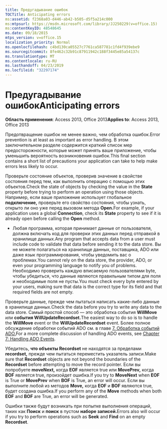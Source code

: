 ```yaml
---
title: Предугадывание ошибок
TOCTitle: Anticipating errors
ms:assetid: f2368a03-d446-ab42-b505-d5f5a214c000
ms:mtpsurl: https://msdn.microsoft.com/library/JJ250229(v=office.15)
ms:contentKeyID: 48548645
ms.date: 09/18/2015
mtps_version: v=office.15
localization_priority: Normal
ms.openlocfilehash: c4bd130ca05527c7761ca587781c1fd4f939ebe9
ms.sourcegitcommit: 8fe462c32b91c87911942c188f3445e85a54137c
ms.translationtype: MT
ms.contentlocale: ru-RU
ms.lasthandoff: 04/23/2019
ms.locfileid: "32297174"
---
```

# <a name="anticipating-errors"></a><span data-ttu-id="c156b-102">Предугадывание ошибок</span><span class="sxs-lookup"><span data-stu-id="c156b-102">Anticipating errors</span></span>


<span data-ttu-id="c156b-103">**Область применения**: Access 2013, Office 2013</span><span class="sxs-lookup"><span data-stu-id="c156b-103">**Applies to**: Access 2013, Office 2013</span></span>

<span data-ttu-id="c156b-104">Предотвращение ошибок не менее важно, чем обработка ошибок.</span><span class="sxs-lookup"><span data-stu-id="c156b-104">Error prevention is at least as important as error handling.</span></span> <span data-ttu-id="c156b-105">В этом заключительном разделе содержится краткий список мер предосторожности, которые может принять ваше приложение, чтобы уменьшить вероятность возникновения ошибок.</span><span class="sxs-lookup"><span data-stu-id="c156b-105">This final section contains a short list of precautions your application can take to help make errors less likely to occur.</span></span>

<span data-ttu-id="c156b-106">Проверьте состояние объектов, проверив  значение в свойстве состояния перед тем, как выполнить операцию с помощью этих объектов.</span><span class="sxs-lookup"><span data-stu-id="c156b-106">Check the state of objects by checking the value in the **State** property before trying to perform an operation using those objects.</span></span> <span data-ttu-id="c156b-107">Например, если ваше приложение использует глобальное  **подключение,** проверьте его свойство состояния, чтобы узнать, открыто ли оно уже перед вызовом метода **Open.**</span><span class="sxs-lookup"><span data-stu-id="c156b-107">For example, if your application uses a global **Connection**, check its **State** property to see if it is already open before calling the **Open** method.</span></span>

- <span data-ttu-id="c156b-108">Любая программа, которая принимает данные от пользователя, должна включать код для проверки этих данных перед отправкой в хранилище данных.</span><span class="sxs-lookup"><span data-stu-id="c156b-108">Any program that accepts data from a user must include code to validate that data before sending it to the data store.</span></span> <span data-ttu-id="c156b-109">Вы не можете полагаться на хранилище данных, поставщика, ADO или даже язык программирования, чтобы уведомить вас о проблемах.</span><span class="sxs-lookup"><span data-stu-id="c156b-109">You cannot rely on the data store, the provider, ADO, or even your programming language to notify you of problems.</span></span> <span data-ttu-id="c156b-110">Необходимо проверить каждую вписаемую пользователями byte, чтобы убедиться, что данные являются правильным типом для поля и необходимые поля не пусты.</span><span class="sxs-lookup"><span data-stu-id="c156b-110">You must check every byte entered by your users, making sure that data is the correct type for its field and that required fields are not empty.</span></span>

<span data-ttu-id="c156b-111">Проверьте данные, прежде чем пытаться написать какие-либо данные в хранилище данных.</span><span class="sxs-lookup"><span data-stu-id="c156b-111">Check the data before you try to write any data to the data store.</span></span> <span data-ttu-id="c156b-112">Самый простой способ — это обработка события **WillMove** или **события WillUpdateRecordset.**</span><span class="sxs-lookup"><span data-stu-id="c156b-112">The easiest way to do so is to handle the **WillMove** event or the **WillUpdateRecordset** event.</span></span> <span data-ttu-id="c156b-113">Более полное обсуждение обработки событий ADO см. в главе [7. Обработка событий ADO.](chapter-7-handling-ado-events.md)</span><span class="sxs-lookup"><span data-stu-id="c156b-113">For a more complete discussion of handling ADO events, see [Chapter 7: Handling ADO Events](chapter-7-handling-ado-events.md).</span></span>

<span data-ttu-id="c156b-114">Убедитесь, **что объекты Recordset** не находятся за пределами **recordset,** прежде чем пытаться переместить указатель записи.</span><span class="sxs-lookup"><span data-stu-id="c156b-114">Make sure that **Recordset** objects are not beyond the boundaries of the **Recordset** before attempting to move the record pointer.</span></span> <span data-ttu-id="c156b-115">Если вы попробуете **moveNext,** когда **EOF** является true или **MovePrev,** когда **BOF** является true, произойдет ошибка.</span><span class="sxs-lookup"><span data-stu-id="c156b-115">If you try to **MoveNext** when **EOF** is True or **MovePrev** when **BOF** is True, an error will occur.</span></span> <span data-ttu-id="c156b-116">Если вы выполните любой из методов **Move,** когда **EOF** и **BOF** являются true, будет создана ошибка.</span><span class="sxs-lookup"><span data-stu-id="c156b-116">If you perform any of the **Move** methods when both **EOF** and **BOF** are True, an error will be generated.</span></span>

<span data-ttu-id="c156b-117">Ошибки также будут возникать при попытке выполнения операций, таких как **Поиск** и **поиск** в пустом **наборе записей.**</span><span class="sxs-lookup"><span data-stu-id="c156b-117">Errors also will occur if you try to perform operations such as **Seek** and **Find** on an empty **Recordset**.</span></span>

